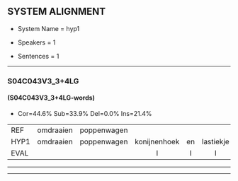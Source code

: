 
## SYSTEM ALIGNMENT

- System Name = hyp1

- Speakers = 1

- Sentences = 1

---

### S04C043V3_3+4LG

#### (S04C043V3_3+4LG-words)

- Cor=44.6%	Sub=33.9%	Del=0.0%	Ins=21.4%

|  |  |  |  |  |  |  |  |  |  |  |  |  |  |  |  |  |  |  |  |  |  |  |  |  |  |  |  |  |  |  |  |  |  |  |  |  |  |  |  |  |  |  |  |  |  |  |  |  |  |  |  |  |  |  |  |  |
|:--- |:---:|:---:|:---:|:---:|:---:|:---:|:---:|:---:|:---:|:---:|:---:|:---:|:---:|:---:|:---:|:---:|:---:|:---:|:---:|:---:|:---:|:---:|:---:|:---:|:---:|:---:|:---:|:---:|:---:|:---:|:---:|:---:|:---:|:---:|:---:|:---:|:---:|:---:|:---:|:---:|:---:|:---:|:---:|:---:|:---:|:---:|:---:|:---:|:---:|:---:|:---:|:---:|:---:|:---:|:---:|:---:|
| REF | omdraaien | poppenwagen |  |  |  |  | konijnenhok | elastiekje | ruziemaken | teddybeer | dierentuin | paddenstoelen | verstoppertje | wasmachine | fototoestel |  | toiletpapier | vrachtwagen | buurmannen | vogelkooi | olifant | schommelen | iedereen |  | schoenenwinkel | knutselen | * | ophangen | * | verjaardag |  |  | sprookjesboek | tandenborstel | lucifer | slaapkamer | achterdeur |  |  | ziekenhuis | nieuwsgierig | afblijven |  |  | kabouter | * | washandje | sneeuwwitje | goeiendag | vakantie | limonade | autorijden | eindelijk | * | familie | chocolade |
| HYP1 | omdraaien | poppenwagen | konijnenhoek | en | lastiekje | ruzie | maken | teddibeer | dieren | tuin | padden | stoelen | versoppertja | wasmachine | fototoestel | toilet | papier | vrachtwagen | buurmannen | vogelkooi | olifant | schommelen | iedereen | schoenen | winkel | knutselen | on | ophangen | ver | verjaardag | gesprokjes | boek | dan | borstel | lucifer | slaapkamer | achterdeur | zieker | naar | huis | nieuwsgierig | afblijven | kabater | haa | was | hand | je | sneewiche | goeiendag | vakantie | limonade | autorijden | eindelijk | vaa | familie | chocolade |
| EVAL |  |  | I | I | I | I | S | S | S | S | S | S | S |  |  | I | S |  |  |  |  |  |  | I | S |  | S |  | S |  | I | I | S | S |  |  |  | I | I | S |  |  | I | I | S | S | S | S |  |  |  |  |  | S |  |  |
---

---
